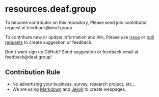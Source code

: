 # resources.deaf.group

To become contributor on this repository, Please send join contributor request at <!-- fsdvwqs -->feed<!-- asdzxcwqe -->back<!-- zndoasdifg -->@<!-- dsafasdf  -->deaf.<!-- bncjdhsatuy -->group

To contribute new or update information and link, Please use [issue](https://github.com/BatteryDie/resources.deaf.group/issues) or [pull requests](https://github.com/BatteryDie/resources.deaf.group/pulls) to create suggestion or feedback.

Don't want sign up GitHub? Send suggestion or feedback email at <!-- fsdvwqs -->feed<!-- asdzxcwqe -->back<!-- zndoasdifg -->@<!-- dsafasdf  -->deaf.<!-- bncjdhsatuy -->group!

## Contribution Rule

- No advertising your business, survey, research project, etc...
- We are using [Markdown](https://en.wikipedia.org/wiki/Markdown) and [Jekyll](https://jekyllrb.com/) to create webpages.
